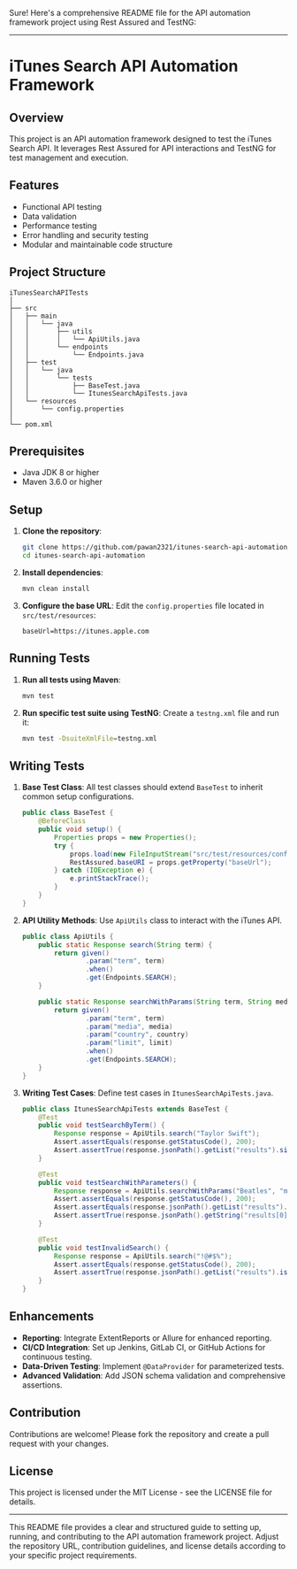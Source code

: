 Sure! Here's a comprehensive README file for the API automation framework project using Rest Assured and TestNG:

---

# iTunes Search API Automation Framework

## Overview

This project is an API automation framework designed to test the iTunes Search API. It leverages Rest Assured for API interactions and TestNG for test management and execution.

## Features

- Functional API testing
- Data validation
- Performance testing
- Error handling and security testing
- Modular and maintainable code structure

## Project Structure

```
iTunesSearchAPITests
│
├── src
│   ├── main
│   │   └── java
│   │       ├── utils
│   │       │   └── ApiUtils.java
│   │       └── endpoints
│   │           └── Endpoints.java
│   ├── test
│   │   └── java
│   │       └── tests
│   │           ├── BaseTest.java
│   │           └── ItunesSearchApiTests.java
│   └── resources
│       └── config.properties
│
└── pom.xml
```

## Prerequisites

- Java JDK 8 or higher
- Maven 3.6.0 or higher

## Setup

1. **Clone the repository**:
   ```sh
   git clone https://github.com/pawan2321/itunes-search-api-automation.git
   cd itunes-search-api-automation
   ```

2. **Install dependencies**:
   ```sh
   mvn clean install
   ```

3. **Configure the base URL**:
   Edit the `config.properties` file located in `src/test/resources`:
   ```properties
   baseUrl=https://itunes.apple.com
   ```

## Running Tests

1. **Run all tests using Maven**:
   ```sh
   mvn test
   ```

2. **Run specific test suite using TestNG**:
   Create a `testng.xml` file and run it:
   ```sh
   mvn test -DsuiteXmlFile=testng.xml
   ```

## Writing Tests

1. **Base Test Class**:
   All test classes should extend `BaseTest` to inherit common setup configurations.

   ```java
   public class BaseTest {
       @BeforeClass
       public void setup() {
           Properties props = new Properties();
           try {
               props.load(new FileInputStream("src/test/resources/config.properties"));
               RestAssured.baseURI = props.getProperty("baseUrl");
           } catch (IOException e) {
               e.printStackTrace();
           }
       }
   }
   ```

2. **API Utility Methods**:
   Use `ApiUtils` class to interact with the iTunes API.

   ```java
   public class ApiUtils {
       public static Response search(String term) {
           return given()
                   .param("term", term)
                   .when()
                   .get(Endpoints.SEARCH);
       }

       public static Response searchWithParams(String term, String media, String country, int limit) {
           return given()
                   .param("term", term)
                   .param("media", media)
                   .param("country", country)
                   .param("limit", limit)
                   .when()
                   .get(Endpoints.SEARCH);
       }
   }
   ```

3. **Writing Test Cases**:
   Define test cases in `ItunesSearchApiTests.java`.

   ```java
   public class ItunesSearchApiTests extends BaseTest {
       @Test
       public void testSearchByTerm() {
           Response response = ApiUtils.search("Taylor Swift");
           Assert.assertEquals(response.getStatusCode(), 200);
           Assert.assertTrue(response.jsonPath().getList("results").size() > 0);
       }

       @Test
       public void testSearchWithParameters() {
           Response response = ApiUtils.searchWithParams("Beatles", "music", "US", 5);
           Assert.assertEquals(response.getStatusCode(), 200);
           Assert.assertEquals(response.jsonPath().getList("results").size(), 5);
           Assert.assertTrue(response.jsonPath().getString("results[0].kind").equals("song"));
       }

       @Test
       public void testInvalidSearch() {
           Response response = ApiUtils.search("!@#$%");
           Assert.assertEquals(response.getStatusCode(), 200);
           Assert.assertTrue(response.jsonPath().getList("results").isEmpty());
       }
   }
   ```

## Enhancements

- **Reporting**: Integrate ExtentReports or Allure for enhanced reporting.
- **CI/CD Integration**: Set up Jenkins, GitLab CI, or GitHub Actions for continuous testing.
- **Data-Driven Testing**: Implement `@DataProvider` for parameterized tests.
- **Advanced Validation**: Add JSON schema validation and comprehensive assertions.

## Contribution

Contributions are welcome! Please fork the repository and create a pull request with your changes.

## License

This project is licensed under the MIT License - see the LICENSE file for details.

---

This README file provides a clear and structured guide to setting up, running, and contributing to the API automation framework project. Adjust the repository URL, contribution guidelines, and license details according to your specific project requirements.